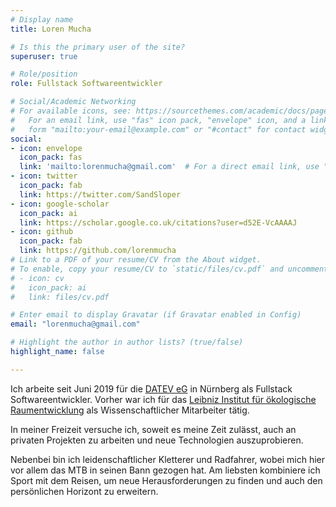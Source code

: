 ```yaml
---
# Display name
title: Loren Mucha

# Is this the primary user of the site?
superuser: true

# Role/position
role: Fullstack Softwareentwickler

# Social/Academic Networking
# For available icons, see: https://sourcethemes.com/academic/docs/page-builder/#icons
#   For an email link, use "fas" icon pack, "envelope" icon, and a link in the
#   form "mailto:your-email@example.com" or "#contact" for contact widget.
social:
- icon: envelope
  icon_pack: fas
  link: 'mailto:lorenmucha@gmail.com'  # For a direct email link, use "mailto:test@example.org".
- icon: twitter
  icon_pack: fab
  link: https://twitter.com/SandSloper
- icon: google-scholar
  icon_pack: ai
  link: https://scholar.google.co.uk/citations?user=d52E-VcAAAAJ
- icon: github
  icon_pack: fab
  link: https://github.com/lorenmucha
# Link to a PDF of your resume/CV from the About widget.
# To enable, copy your resume/CV to `static/files/cv.pdf` and uncomment the lines below.
# - icon: cv
#   icon_pack: ai
#   link: files/cv.pdf

# Enter email to display Gravatar (if Gravatar enabled in Config)
email: "lorenmucha@gmail.com"

# Highlight the author in author lists? (true/false)
highlight_name: false

---
```


Ich arbeite seit Juni 2019 für die <a href="https://datev.de" target="_blank">DATEV eG</a> in Nürnberg als Fullstack Softwareentwickler. Vorher war ich für das [Leibniz Institut für ökologische Raumentwicklung](https://link) als Wissenschaftlicher Mitarbeiter tätig. 

In meiner Freizeit versuche ich, soweit es meine Zeit zulässt, auch an privaten Projekten zu arbeiten und neue Technologien auszuprobieren. 

Nebenbei bin ich leidenschaftlicher Kletterer und Radfahrer, wobei mich hier vor allem das MTB in seinen Bann gezogen hat. Am liebsten kombiniere ich Sport mit dem Reisen, um neue Herausforderungen zu finden und auch den persönlichen Horizont zu erweitern.